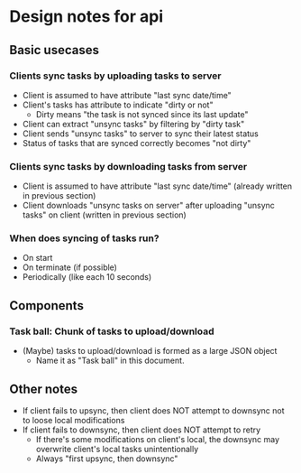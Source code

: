 # Design notes for api

## Basic usecases

### Clients sync tasks by uploading tasks to server

- Client is assumed to have attribute "last sync date/time"
- Client's tasks has attribute to indicate "dirty or not"
  - Dirty means "the task is not synced since its last update"
- Client can extract "unsync tasks" by filtering by "dirty task"
- Client sends "unsync tasks" to server to sync their latest status
- Status of tasks that are synced correctly becomes "not dirty"

### Clients sync tasks by downloading tasks from server

- Client is assumed to have attribute "last sync date/time" (already written in previous section)
- Client downloads "unsync tasks on server" after uploading "unsync tasks" on client (written in previous section)

### When does syncing of tasks run?

- On start
- On terminate (if possible) 
- Periodically (like each 10 seconds)

## Components

### Task ball: Chunk of tasks to upload/download

- (Maybe) tasks to upload/download is formed as a large JSON object
  - Name it as "Task ball" in this document.

## Other notes

- If client fails to upsync, then client does NOT attempt to downsync not to loose local modifications
- If client fails to downsync, then client does NOT attempt to retry 
  - If there's some modifications on client's local, the downsync may overwrite client's local tasks unintentionally
  - Always "first upsync, then downsync"
